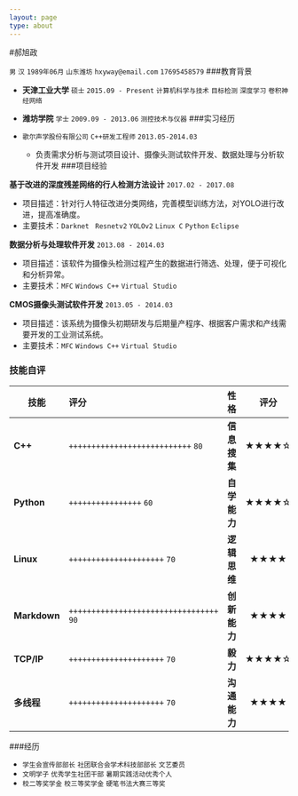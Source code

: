 ```yaml
---
layout: page
type: about
---
```


#郝旭政

`男` `汉` `1989年06月` `山东潍坊` `hxyway@email.com` `17695458579`
###教育背景

-  **天津工业大学**  `硕士` `2015.09 - Present` `计算机科学与技术`  `目标检测`  `深度学习`  `卷积神经网络`
-  **潍坊学院**  `学士` `2009.09 - 2013.06` `测控技术与仪器` 
###实习经历

- `歌尔声学股份有限公司` `C++研发工程师` `2013.05-2014.03`
  - 负责需求分析与测试项目设计、摄像头测试软件开发、数据处理与分析软件开发
###项目经验

**基于改进的深度残差网络的行人检测方法设计**  `2017.02 - 2017.08`  

- 项目描述：针对行人特征改进分类网络，完善模型训练方法，对YOLO进行改进，提高准确度。
- 主要技术：`Darknet ` `Resnetv2` `YOLOv2`  `Linux C` `Python` `Eclipse`

**数据分析与处理软件开发** `2013.08 - 2014.03` 

- 项目描述：该软件为摄像头检测过程产生的数据进行筛选、处理，便于可视化和分析异常。
- 主要技术：`MFC` `Windows C++` `Virtual Studio `

**CMOS摄像头测试软件开发** `2013.05 - 2014.03` 

- 项目描述：该系统为摄像头初期研发与后期量产程序、根据客户需求和产线需要开发的工业测试系统。
- 主要技术：`MFC` `Windows C++` `Virtual Studio `

### 技能自评

| 技能               | 评分 | 性格 | 评分 |
| ------------------ | :--- | ------------------ | :------------------: |
| **C++**      | `+++++++++++++++++++++++++++` `80` | **信息搜集** | ★★★★☆ |
| **Python**   | `++++++++++++++++` `60` | **自学能力** | ★★★★☆ |
| **Linux**    | `+++++++++++++++++++++` `70` | **逻辑思维** | ★★★★ |
| **Markdown**   | `+++++++++++++++++++++++++++++++++` `90` | **创新能力** | ★★★★ |
| **TCP/IP**     | `+++++++++++++++++++++` `70` | **毅力** | ★★★★☆ |
| **多线程**     | `+++++++++++++++++++++` `70` | **沟通能力** | ★★★★ |

###经历

- `学生会宣传部部长` `社团联合会学术科技部部长` `文艺委员`
- `文明学子` `优秀学生社团干部` `暑期实践活动优秀个人`
- `校二等奖学金` `校三等奖学金` `硬笔书法大赛三等奖 `
